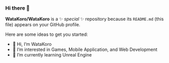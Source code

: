 ### Hi there 👋
**WataKoro/WataKoro** is a ✨ _special_ ✨ repository because its `README.md` (this file) appears on your GitHub profile.

Here are some ideas to get you started:

- 👋 Hi, I’m WataKoro
- 👀 I’m interested in Games, Mobile Application, and Web Development
- 🌱 I’m currently learning Unreal Engine
